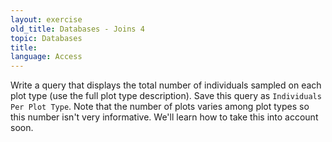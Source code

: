 ```yaml
---
layout: exercise
old_title: Databases - Joins 4
topic: Databases
title:
language: Access
---
```


Write a query that displays the total number of individuals sampled on each plot
type (use the full plot type description). Save this query as `Individuals Per
Plot Type`. Note that the number of plots varies among plot types so this number
isn't very informative. We'll learn how to take this into account soon.

